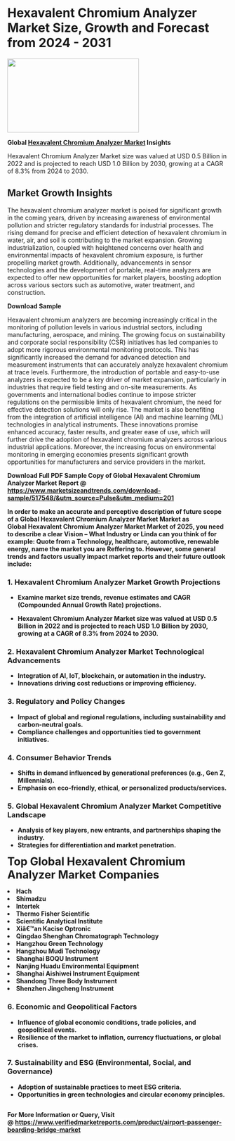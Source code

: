<H1>Hexavalent Chromium Analyzer Market Size, Growth and Forecast from 2024 - 2031</H1><img class="aligncenter size-medium wp-image-584254" src="https://thirdeyenews.in/wp-content/uploads/2024/09/Global-Market-Research-300x168.jpeg" alt="" width="300" height="168" /><p><strong>Global&nbsp;<a href="https://www.marketsizeandtrends.com/download-sample/517548/&amp;utm_source=Pulse&amp;utm_medium=201">Hexavalent Chromium Analyzer Market</a> Insights</strong></p><p>Hexavalent Chromium Analyzer Market size was valued at USD 0.5 Billion in 2022 and is projected to reach USD 1.0 Billion by 2030, growing at a CAGR of 8.3% from 2024 to 2030.</p><p><h2>Market Growth Insights</h2> <p>The hexavalent chromium analyzer market is poised for significant growth in the coming years, driven by increasing awareness of environmental pollution and stricter regulatory standards for industrial processes. The rising demand for precise and efficient detection of hexavalent chromium in water, air, and soil is contributing to the market expansion. Growing industrialization, coupled with heightened concerns over health and environmental impacts of hexavalent chromium exposure, is further propelling market growth. Additionally, advancements in sensor technologies and the development of portable, real-time analyzers are expected to offer new opportunities for market players, boosting adoption across various sectors such as automotive, water treatment, and construction.</p> <p><strong>Download Sample</strong></p> <p>Hexavalent chromium analyzers are becoming increasingly critical in the monitoring of pollution levels in various industrial sectors, including manufacturing, aerospace, and mining. The growing focus on sustainability and corporate social responsibility (CSR) initiatives has led companies to adopt more rigorous environmental monitoring protocols. This has significantly increased the demand for advanced detection and measurement instruments that can accurately analyze hexavalent chromium at trace levels. Furthermore, the introduction of portable and easy-to-use analyzers is expected to be a key driver of market expansion, particularly in industries that require field testing and on-site measurements. As governments and international bodies continue to impose stricter regulations on the permissible limits of hexavalent chromium, the need for effective detection solutions will only rise. The market is also benefiting from the integration of artificial intelligence (AI) and machine learning (ML) technologies in analytical instruments. These innovations promise enhanced accuracy, faster results, and greater ease of use, which will further drive the adoption of hexavalent chromium analyzers across various industrial applications. Moreover, the increasing focus on environmental monitoring in emerging economies presents significant growth opportunities for manufacturers and service providers in the market. <p><strong></p><p><span class=""><strong>Download Full PDF Sample Copy of Global Hexavalent Chromium Analyzer Market Report</strong> @ <a href="https://www.marketsizeandtrends.com/download-sample/517548/&amp;utm_source=Pulse&amp;utm_medium=201" target="_blank">https://www.marketsizeandtrends.com/download-sample/517548/&amp;utm_source=Pulse&amp;utm_medium=201</a></span></p><p>In order to make an accurate and perceptive description of future scope of a Global&nbsp;Hexavalent Chromium Analyzer Market Market as Global&nbsp;Hexavalent Chromium Analyzer Market Market of 2025, you need to describe a clear Vision &ndash; What Industry or Linda can you think of for example: Quote from a Technology, healthcare, automotive, renewable energy, name the market you are Reffering to. However, some general trends and factors usually impact market reports and their future outlook include:</p><h3>1.&nbsp;<strong>Hexavalent Chromium Analyzer Market Growth Projections</strong></h3><ul><li>Examine market size trends, revenue estimates and CAGR (Compounded Annual Growth Rate) projections.</li><li><p>Hexavalent Chromium Analyzer Market size was valued at USD 0.5 Billion in 2022 and is projected to reach USD 1.0 Billion by 2030, growing at a CAGR of 8.3% from 2024 to 2030.</p></li></ul><h3>2.&nbsp;<strong>Hexavalent Chromium Analyzer Market Technological Advancements</strong></h3><ul><li>Integration of AI, IoT, blockchain, or automation in the industry.</li><li>Innovations driving cost reductions or improving efficiency.</li></ul><h3>3.&nbsp;<strong>Regulatory and Policy Changes</strong></h3><ul><li>Impact of global and regional regulations, including sustainability and carbon-neutral goals.</li><li>Compliance challenges and opportunities tied to government initiatives.</li></ul><h3>4.&nbsp;<strong>Consumer Behavior Trends</strong></h3><ul><li>Shifts in demand influenced by generational preferences (e.g., Gen Z, Millennials).</li><li>Emphasis on eco-friendly, ethical, or personalized products/services.</li></ul><h3>5.&nbsp;<strong>Global Hexavalent Chromium Analyzer Market Competitive Landscape</strong></h3><ul><li>Analysis of key players, new entrants, and partnerships shaping the industry.</li><li>Strategies for differentiation and market penetration.</li></ul><p data-pm-slice="1 1 []"><span style="color: inherit; font-family: inherit; font-size: 25px;">Top Global Hexavalent Chromium Analyzer Market Companies</span></p><div class="" data-test-id=""><p><li>Hach</li><li> Shimadzu</li><li> Intertek</li><li> Thermo Fisher Scientific</li><li> Scientific Analytical Institute</li><li> Xiâ€™an Kacise Optronic</li><li> Qingdao Shenghan Chromatograph Technology</li><li> Hangzhou Green Technology</li><li> Hangzhou Mudi Technology</li><li> Shanghai BOQU Instrument</li><li> Nanjing Huadu Environmental Equipment</li><li> Shanghai Aishiwei Instrument Equipment</li><li> Shandong Three Body Instrument</li><li> Shenzhen Jingcheng Instrument</li></p></div><h3>6.&nbsp;<strong>Economic and Geopolitical Factors</strong></h3><ul><li>Influence of global economic conditions, trade policies, and geopolitical events.</li><li>Resilience of the market to inflation, currency fluctuations, or global crises.</li></ul><h3>7.&nbsp;<strong>Sustainability and ESG (Environmental, Social, and Governance)</strong></h3><ul><li>Adoption of sustainable practices to meet ESG criteria.</li><li>Opportunities in green technologies and circular economy principles.</li></ul><h2><strong style="font-size: 14px;">For More Information or Query, Visit @&nbsp;</strong><a style="background-color: #ffffff; font-size: 14px;" href="https://www.marketsizeandtrends.com/report/hexavalent-chromium-analyzer-market/" target="_blank">https://www.verifiedmarketreports.com/product/airport-passenger-boarding-bridge-market</a></h2>
